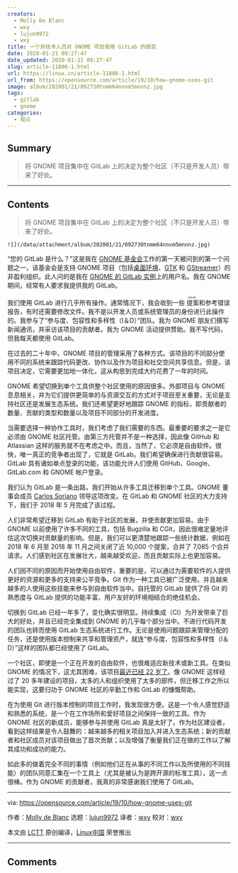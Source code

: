 ```yaml
---
creators:
  - Molly De Blanc
  - wxy
  - lujun9972
  - wxy
title: 一个非技术人员对 GNOME 项目使用 GitLab 的感受
date: 2020-01-21 09:27:47
date_updated: 2020-01-21 09:27:47
slug: article-11806-1.html
url: https://linux.cn/article-11806-1.html
url_from: https://opensource.com/article/19/10/how-gnome-uses-git
image: album/202001/21/092730tnmm64nnvm5mnnnz.jpg
tags:
  - gitlab
  - gnome
categories:
  - 观点
---
```


## Summary

> 将 GNOME 项目集中在 GitLab 上的决定为整个社区（不只是开发人员）带来了好处。

***

<!-- more -->

## Contents

> 
> 将 GNOME 项目集中在 GitLab 上的决定为整个社区（不只是开发人员）带来了好处。
> 
> 
> 

`![](/data/attachment/album/202001/21/092730tnmm64nnvm5mnnnz.jpg)`

“您的 GitLab 是什么？”这是我在 [GNOME 基金会](https://www.gnome.org/foundation/)工作的第一天被问到的第一个问题之一，该基金会是支持 GNOME 项目（包括[桌面环境](https://gnome.org/)、[GTK](https://www.gtk.org/) 和 [GStreamer](https://gstreamer.freedesktop.org/)）的非盈利组织。此人问的是我在 [GNOME 的 GitLab 实例](https://gitlab.gnome.org/)上的用户名。我在 GNOME 期间，经常有人要求我提供我的 GitLab。

我们使用 GitLab 进行几乎所有操作。通常情况下，我会收到一些<ruby> 提案 <rt>  issue </rt></ruby>和参考错误报告，有时还需要修改文件。我不是以开发人员或系统管理员的身份进行此操作的。我参与了“参与度、包容性和多样性（I＆D）”团队。我为 GNOME 朋友们撰写新闻通讯，并采访该项目的贡献者。我为 GNOME 活动提供赞助。我不写代码，但我每天都使用 GitLab。

在过去的二十年中，GNOME 项目的管理采用了各种方式。该项目的不同部分使用不同的系统来跟踪代码更改、协作以及作为项目和社交空间共享信息。但是，该项目决定，它需要更加地一体化，这从构思到完成大约花费了一年的时间。

GNOME 希望切换到单个工具供整个社区使用的原因很多。外部项目与 GNOME 息息相关，并为它们提供更简单的与资源交互的方式对于项目至关重要，无论是支持社区还是发展生态系统。我们还希望更好地跟踪 GNOME 的指标，即贡献者的数量、贡献的类型和数量以及项目不同部分的开发进度。

当需要选择一种协作工具时，我们考虑了我们需要的东西。最重要的要求之一是它必须由 GNOME 社区托管。由第三方托管并不是一种选择，因此像 GitHub 和 Atlassian 这样的服务就不在考虑之中。而且，当然了，它必须是自由软件。很快，唯一真正的竞争者出现了，它就是 GitLab。我们希望确保进行贡献很容易。GitLab 具有诸如单点登录的功能，该功能允许人们使用 GitHub、Google、GitLab.com 和 GNOME 帐户登录。

我们认为 GitLab 是一条出路，我们开始从许多工具迁移到单个工具。GNOME 董事会成员 [Carlos Soriano](https://twitter.com/csoriano1618?lang=en) 领导这项改变。在 GitLab 和 GNOME 社区的大力支持下，我们于 2018 年 5 月完成了该过程。

人们非常希望迁移到 GitLab 有助于社区的发展，并使贡献更加容易。由于 GNOME 以前使用了许多不同的工具，包括 Bugzilla 和 CGit，因此很难定量地评估这次切换对贡献量的影响。但是，我们可以更清楚地跟踪一些统计数据，例如在 2018 年 6 月至 2018 年 11 月之间关闭了近 10,000 个提案，合并了 7,085 个合并请求。人们感到社区在发展壮大，越来越受欢迎，而且贡献实际上也更加容易。

人们因不同的原因而开始使用自由软件，重要的是，可以通过为需要软件的人提供更好的资源和更多的支持来公平竞争。Git 作为一种工具已被广泛使用，并且越来越多的人使用这些技能来参与到自由软件当中。自托管的 GitLab 提供了将 Git 的熟悉度与 GitLab 提供的功能丰富、用户友好的环境相结合的绝佳机会。

切换到 GitLab 已经一年多了，变化确实很明显。持续集成（CI）为开发带来了巨大的好处，并且已经完全集成到 GNOME 的几乎每个部分当中。不进行代码开发的团队也转而使用 GitLab 生态系统进行工作。无论是使用问题跟踪来管理分配的任务，还是使用版本控制来共享和管理资产，就连“参与度、包容性和多样性（I＆D）”这样的团队都已经使用了 GitLab。

一个社区，即使是一个正在开发的自由软件，也很难适应新技术或新工具。在类似 GNOME 的情况下，这尤其困难，该项目[最近已经 22 岁了](https://opensource.com/article/19/8/poll-favorite-gnome-version)。像 GNOME 这样经过了 20 多年建设的项目，太多的人和组织使用了太多的部件，但迁移工作之所以能实现，这要归功于 GNOME 社区的辛勤工作和 GitLab 的慷慨帮助。

在为使用 Git 进行版本控制的项目工作时，我发现很方便。这是一个令人感觉舒适和熟悉的系统，是一个在工作场所和爱好项目之间保持一致的工具。作为 GNOME 社区的新成员，能够参与并使用 GitLab 真是太好了。作为社区建设者，看到这样结果是令人鼓舞的：越来越多的相关项目加入并进入生态系统；新的贡献者和社区成员对该项目做出了首次贡献；以及增强了衡量我们正在做的工作以了解其成功和成功的能力。

如此多的做着完全不同的事情（例如他们正在从事的不同工作以及所使用的不同技能）的团队同意汇集在一个工具上（尤其是被认为是跨开源的标准工具），这一点很棒。作为 GNOME 的贡献者，我真的非常感谢我们使用了 GitLab。

---

via: <https://opensource.com/article/19/10/how-gnome-uses-git>

作者：[Molly de Blanc](https://opensource.com/users/mollydb) 选题：[lujun9972](https://github.com/lujun9972) 译者：[wxy](https://github.com/wxy) 校对：[wxy](https://github.com/wxy)

本文由 [LCTT](https://github.com/LCTT/TranslateProject) 原创编译，[Linux中国](https://linux.cn/) 荣誉推出

***

## Comments

